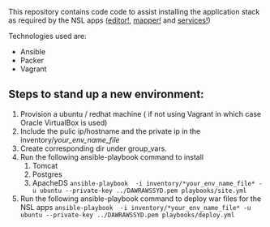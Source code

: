 This repository contains code code to assist installing the application stack as required by the NSL apps ([editor!](https://github.com/bio-org-au/nsl-editor), [mapper!](https://github.com/bio-org-au/mapper) and [services!](https://github.com/bio-org-au/services))

Technologies used are:

* Ansible
* Packer
* Vagrant


## Steps to stand up a new environment: 

1. Provision a ubuntu / redhat machine ( if not using Vagrant in which case Oracle VirtualBox is used) 
1. Include the pulic ip/hostname and the private ip in the inventory/*your_env_name_file*
1. Create corresponding dir under group_vars.
1. Run the following ansible-playbook command to install
    1. Tomcat
    1. Postgres
    1. ApacheDS
```ansible-playbook  -i inventory/*your_env_name_file* -u ubuntu --private-key ../DAWRAWSSYD.pem playbooks/site.yml ```
1. Run the following ansible-playbook command to deploy war files for the NSL apps
```ansible-playbook  -i inventory/*your_env_name_file* -u ubuntu --private-key ../DAWRAWSSYD.pem playbooks/deploy.yml ```